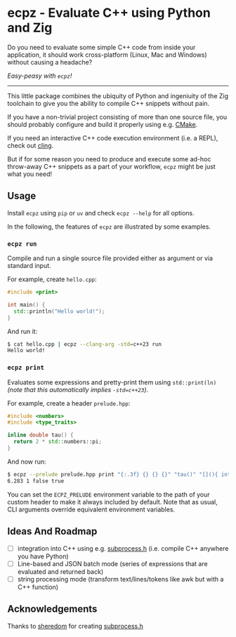 # ecpz - **E**valuate **C**++ using **P**ython and **Z**ig

Do you need to evaluate some simple C++ code from inside your application,
it should work cross-platform (Linux, Mac and Windows) without causing a headache?

*Easy-peasy with `ecpz`!*

----

This little package combines the ubiquity of Python and ingeniuity of the Zig
toolchain to give you the ability to compile C++ snippets without pain.

If you have a non-trivial project consisting of more than one source file,
you should probably configure and build it properly using e.g. [CMake](https://github.com/Kitware/CMake).

If you need an interactive C++ code execution environment (i.e. a REPL),
check out [cling](https://github.com/root-project/cling).

But if for some reason you need to produce and execute some ad-hoc throw-away
C++ snippets as a part of your workflow, `ecpz` might be just what you need!

## Usage

Install `ecpz` using `pip` or `uv` and check `ecpz --help` for all options.

In the following, the features of `ecpz` are illustrated by some examples.

### `ecpz run`

Compile and run a single source file provided either as argument or via standard input.

For example, create `hello.cpp`:

```cpp
#include <print>

int main() {
  std::println("Hello world!");
}
```

And run it:

```bash
$ cat hello.cpp | ecpz --clang-arg -std=c++23 run
Hello world!
```

### `ecpz print`

Evaluates some expressions and pretty-print them using `std::print(ln)` *(note that this automatically implies `-std=c++23`)*.

For example, create a header `prelude.hpp`:

```cpp
#include <numbers>
#include <type_traits>

inline double tau() {
  return 2 * std::numbers::pi;
}
```

And now run:

```bash
$ ecpz --prelude prelude.hpp print "{:.3f} {} {} {}" "tau()" "[](){ int i=0; ++i; return i; }()" "std::is_same_v<int, double>" "std::is_same_v<int, int32_t>"
6.283 1 false true
```

You can set the `ECPZ_PRELUDE` environment variable to the path of your custom
header to make it always included by default. Note that as usual, CLI arguments
override equivalent environment variables.

## Ideas And Roadmap

- [ ] integration into C++ using e.g. [subprocess.h](https://github.com/sheredom/subprocess.h) (i.e. compile C++ anywhere you have Python)
- [ ] Line-based and JSON batch mode (series of expressions that are evaluated and returned back)
- [ ] string processing mode (transform text/lines/tokens like awk but with a C++ function)

## Acknowledgements

Thanks to [sheredom](https://github.com/sheredom) for creating [subprocess.h](https://github.com/sheredom/subprocess.h)
